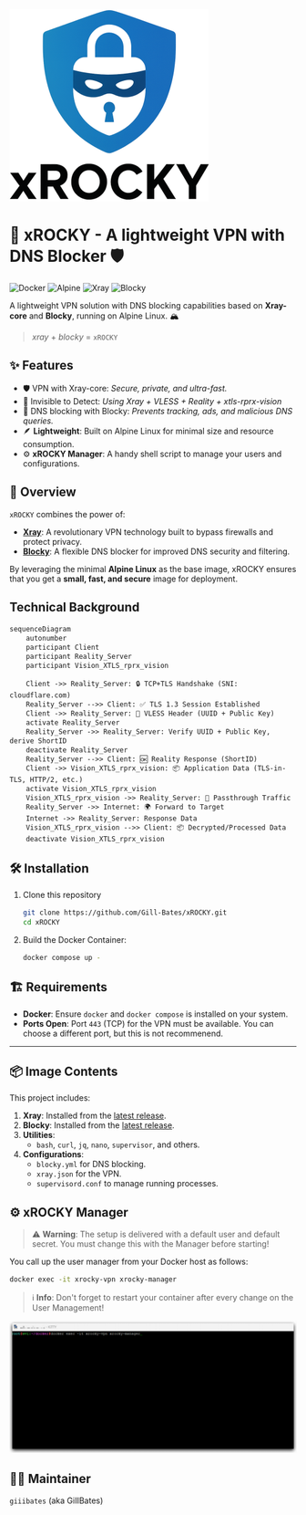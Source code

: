 ![xROCKY Logo](./images/xrocky-logo_small.png)

# 🚀 xROCKY - A lightweight VPN with DNS Blocker 🛡️

![Docker](https://img.shields.io/badge/Docker-✓-blue?logo=docker)
![Alpine](https://img.shields.io/badge/Alpine_Linux-✓-brightgreen?logo=alpine-linux)
![Xray](https://img.shields.io/badge/Xray_Core-✓-success)
![Blocky](https://img.shields.io/badge/Blocky_DNS-✓-important)

A lightweight VPN solution with DNS blocking capabilities based on **Xray-core** and **Blocky**, running on Alpine Linux. 🏔️

> *xray* + *blocky* = `xROCKY`

## ✨ Features
- 🛡️ VPN with Xray-core: *Secure, private, and ultra-fast.*
- 🔐 Invisible to Detect: *Using Xray + VLESS + Reality + xtls-rprx-vision*
- 🚫 DNS blocking with Blocky: *Prevents tracking, ads, and malicious DNS queries.*
- 🪶 **Lightweight**: Built on Alpine Linux for minimal size and resource consumption.
- ⚙️ **xROCKY Manager**: A handy shell script to manage your users and configurations.

## 🎯 **Overview**
`xROCKY` combines the power of:
- [**Xray**](https://github.com/XTLS/Xray-core): A revolutionary VPN technology built to bypass firewalls and protect privacy.
- [**Blocky**](https://github.com/0xERR0R/blocky): A flexible DNS blocker for improved DNS security and filtering.

By leveraging the minimal **Alpine Linux** as the base image, xROCKY ensures that you get a **small, fast, and secure** image for deployment.

## Technical Background

```mermaid
sequenceDiagram
    autonumber
    participant Client
    participant Reality_Server
    participant Vision_XTLS_rprx_vision

    Client ->> Reality_Server: 🔒 TCP+TLS Handshake (SNI: cloudflare.com)
    Reality_Server -->> Client: ✅ TLS 1.3 Session Established
    Client ->> Reality_Server: 🔑 VLESS Header (UUID + Public Key)
    activate Reality_Server
    Reality_Server ->> Reality_Server: Verify UUID + Public Key, derive ShortID
    deactivate Reality_Server
    Reality_Server -->> Client: 🆗 Reality Response (ShortID)
    Client ->> Vision_XTLS_rprx_vision: 📦 Application Data (TLS-in-TLS, HTTP/2, etc.)
    activate Vision_XTLS_rprx_vision
    Vision_XTLS_rprx_vision ->> Reality_Server: 🔄 Passthrough Traffic
    Reality_Server ->> Internet: 🌍 Forward to Target
    Internet ->> Reality_Server: Response Data
    Vision_XTLS_rprx_vision -->> Client: 📦 Decrypted/Processed Data
    deactivate Vision_XTLS_rprx_vision
```

## 🛠️ Installation

1. Clone this repository
   ```bash
   git clone https://github.com/Gill-Bates/xROCKY.git
   cd xROCKY
   ```
2. Build the Docker Container:
   ```bash
   docker compose up -
   ```

## 🏗️ **Requirements**
- **Docker**: Ensure `docker` and `docker compose` is installed on your system.
- **Ports Open**: Port `443` (TCP) for the VPN must be available. You can choose a different port, but this is not recommenend.

---

## 📦 **Image Contents**
This project includes:
1. **Xray**: Installed from the [latest release](https://github.com/XTLS/Xray-core/releases).
2. **Blocky**: Installed from the [latest release](https://github.com/0xERR0R/blocky/releases).
3. **Utilities**:
   - `bash`, `curl`, `jq`, `nano`, `supervisor`, and others.
4. **Configurations**:
   - `blocky.yml` for DNS blocking.
   - `xray.json` for the VPN.
   - `supervisord.conf` to manage running processes.

## ⚙️ **xROCKY Manager**

> ⚠️ **Warning**: The setup is delivered with a default user and default secret. You must change this with the Manager before starting!

You call up the user manager from your Docker host as follows:

   ```bash
   docker exec -it xrocky-vpn xrocky-manager
   ```
> ℹ️ **Info**: Don't forget to restart your container after every change on the User Management!
> 
![xrocky-manager](./images/manager.gif)


## 👨‍💻 Maintainer
`giiibates` (aka GiIIBates)